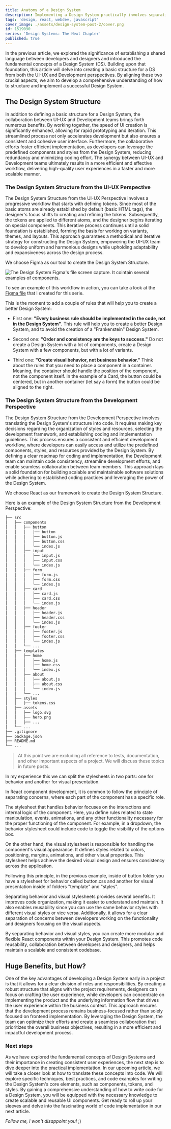```yaml
---
title: Anatomy of a Design System
description: Implementing a Design System practically involves separating behavior and visual stylesheets for efficient component development and consistent UI presentation.
tags: 'design, react, webdev, javascript'
cover_image: ./assets/design-system-post-2/cover.png
id: 1519090
series: 'Design Systems: The Next Chapter'
published: true
---
```


In the previous article, we explored the significance of establishing a shared language between developers and designers and introduced the fundamental concepts of a Design System (DS). Building upon that foundation, this article will delve into creating a basic structure for a DS from both the UI-UX and Development perspectives. By aligning these two crucial aspects, we aim to develop a comprehensive understanding of how to structure and implement a successful Design System.

## The Design System Structure

In addition to defining a basic structure for a Design System, the collaboration between UI-UX and Development teams brings forth numerous benefits. By working together, the speed of UI creation is significantly enhanced, allowing for rapid prototyping and iteration. This streamlined process not only accelerates development but also ensures a consistent and cohesive user interface. Furthermore, the collaborative efforts foster efficient implementation, as developers can leverage the predefined components and styles from the Design System, reducing redundancy and minimizing coding effort. The synergy between UI-UX and Development teams ultimately results in a more efficient and effective workflow, delivering high-quality user experiences in a faster and more scalable manner.

### The Design System Structure from the UI-UX Perspective

The Design System Structure from the UI-UX Perspective involves a progressive workflow that starts with defining tokens. Since most of the basic atoms are already established by default (basic HTML tags), the designer's focus shifts to creating and refining the tokens. Subsequently, the tokens are applied to different atoms, and the designer begins iterating on special components. This iterative process continues until a solid foundation is established, forming the basis for working on variants, themes, and layouts. This approach guarantees a methodical and iterative strategy for constructing the Design System, empowering the UI-UX team to develop uniform and harmonious designs while upholding adaptability and expansiveness across the design process.

We choose Figma as our tool to create the Design System Structure.

![The Design System Figma's file screen capture. It cointain several examples of components.](assets/design-system-post-2/figma.png)

<!-- Aqui la imagen que captura parte de esto -->

To see an example of this workflow in action, you can take a look at the [Figma file](https://www.figma.com/file/6GMJzNpoQ4VSokG2S52ip6/Design-System?type=design&node-id=152%3A78&mode=design&t=OSxTDaNaPDp8YKNG-1) that I created for this serie.

This is the moment to add a couple of rules that will help you to create a better Design System:
* First one:
**"Every business rule should be implemented in the code, not in the Design System"**. This rule will help you to create a better Design System, and to avoid the creation of a "Frankenstein" Design System.

* Second one:
**"Order and consistency are the keys to success."** Do not create a Design System with a lot of components, create a Design System with a few components, but with a lot of variants.

* Third one:
**"Create visual behavior, not business behavior."** Think about the rules that you need to place a component in a container. Meaning, the container should handle the position of the component, not the component itself. In the example of a Card, the button could be centered, but in another container (let say a form) the button could be aligned to the right.

### The Design System Structure from the Development Perspective

The Design System Structure from the Development Perspective involves translating the Design System's structure into code. It requires making key decisions regarding the organization of styles and resources, selecting the development framework, and establishing coding and implementation guidelines. This process ensures a consistent and efficient development workflow, where developers can easily access and utilize the predefined components, styles, and resources provided by the Design System. By defining a clear roadmap for coding and implementation, the Development team can maintain code consistency, streamline development efforts, and enable seamless collaboration between team members. This approach lays a solid foundation for building scalable and maintainable software solutions while adhering to established coding practices and leveraging the power of the Design System.

We choose React as our framework to create the Design System Structure.

Here is an example of the Design System Structure from the Development Perspective:

```bash
├── src
│   ├── components
│   │   ├── button
│   │   │   ├── button
│   │   │   ├── button.js
│   │   │   ├── button.css
│   │   │   └── index.js
│   │   ├── input
│   │   │   ├── input.js
│   │   │   ├── input.css
│   │   │   └── index.js
│   │   ├── form
│   │   │   ├── form.js
│   │   │   ├── form.css
│   │   │   └── index.js
│   │   ├── card
│   │   │   ├── card.js
│   │   │   ├── card.css
│   │   │   └── index.js
│   │   ├── header
│   │   │   ├── header.js
│   │   │   ├── header.css
│   │   │   └── index.js
│   │   ├── footer
│   │   │   ├── footer.js
│   │   │   ├── footer.css
│   │   │   └── index.js
│   │   └── ...
│   ├── templates
│   │   ├── home
│   │   │   ├── home.js
│   │   │   ├── home.css
│   │   │   └── index.js
│   │   ├── about
│   │   │   ├── about.js
│   │   │   ├── about.css
│   │   │   └── index.js
│   │   └── ...
│   ├── styles
│   │   ├── tokens.css
│   ├── assets
│   │   ├── logo.svg
│   │   ├── hero.png
│   │   ├── ...
│   └── ...
├── .gitignore
├── package.json
├── README.md
└── ...
```

> At this point we are excluding all reference to tests, documentation, and other important aspects of a project. We will discuss these topics in future posts.

In my experience this we can split the stylesheets in two parts: one for behavior and another for visual presentation.

In React component development, it is common to follow the principle of separating concerns, where each part of the component has a specific role.

The stylesheet that handles behavior focuses on the interactions and internal logic of the component. Here, you define rules related to state manipulation, events, animations, and any other functionality necessary for the proper functioning of the component. For example, in a dropdown, the behavior stylesheet could include code to toggle the visibility of the options box.

On the other hand, the visual stylesheet is responsible for handling the component's visual appearance. It defines styles related to colors, positioning, margins, animations, and other visual properties. This stylesheet helps achieve the desired visual design and ensures consistency across the application.

Following this principle, in the previous example, inside of button folder you have a stylesheet for behavior called button.css and another for visual presentation inside of folders "template" and "styles".

Separating behavior and visual stylesheets provides several benefits. It improves code organization, making it easier to understand and maintain. It also enables reusability since you can use the same behavior styles with different visual styles or vice versa. Additionally, it allows for a clear separation of concerns between developers working on the functionality and designers focusing on the visual aspects.

By separating behavior and visual styles, you can create more modular and flexible React components within your Design System. This promotes code reusability, collaboration between developers and designers, and helps maintain a scalable and consistent codebase.

## Huge Benefits, but How?

One of the key advantages of developing a Design System early in a project is that it allows for a clear division of roles and responsibilities. By creating a robust structure that aligns with the project requirements, designers can focus on crafting the user experience, while developers can concentrate on implementing the product and the underlying information flow that drives the user experience within the business context. This approach ensures that the development process remains business-focused rather than solely focused on frontend implementation. By leveraging the Design System, the team can optimize their efforts and create a seamless collaboration that prioritizes the overall business objectives, resulting in a more efficient and impactful development process.

### Next steps

As we have explored the fundamental concepts of Design Systems and their importance in creating consistent user experiences, the next step is to dive deeper into the practical implementation. In our upcoming article, we will take a closer look at how to translate these concepts into code. We will explore specific techniques, best practices, and code examples for writing the Design System's core elements, such as components, tokens, and styles. By gaining a comprehensive understanding of how to write code for a Design System, you will be equipped with the necessary knowledge to create scalable and reusable UI components. Get ready to roll up your sleeves and delve into the fascinating world of code implementation in our next article.

*Follow me, I won't disappoint you!* ;)







